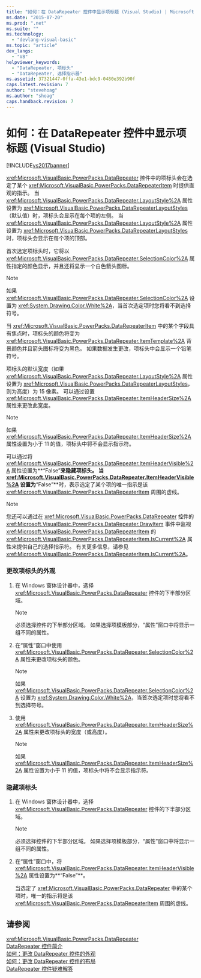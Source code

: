 ```yaml
---
title: "如何：在 DataRepeater 控件中显示项标题 (Visual Studio) | Microsoft Docs"
ms.date: "2015-07-20"
ms.prod: ".net"
ms.suite: ""
ms.technology: 
  - "devlang-visual-basic"
ms.topic: "article"
dev_langs: 
  - "VB"
helpviewer_keywords: 
  - "DataRepeater, 项标头"
  - "DataRepeater, 选择指示器"
ms.assetid: 37321447-0ffa-43e1-bdc9-0480e392b90f
caps.latest.revision: 7
author: "stevehoag"
ms.author: "shoag"
caps.handback.revision: 7
---
```

# 如何：在 DataRepeater 控件中显示项标题 (Visual Studio)
[!INCLUDE[vs2017banner](../../../visual-basic/includes/vs2017banner.md)]

<xref:Microsoft.VisualBasic.PowerPacks.DataRepeater> 控件中的项标头会在选定了某个 <xref:Microsoft.VisualBasic.PowerPacks.DataRepeaterItem> 时提供直观的指示。  当 <xref:Microsoft.VisualBasic.PowerPacks.DataRepeater.LayoutStyle%2A> 属性设置为 <xref:Microsoft.VisualBasic.PowerPacks.DataRepeaterLayoutStyles>（默认值）时，项标头会显示在每个项的左侧。  当 <xref:Microsoft.VisualBasic.PowerPacks.DataRepeater.LayoutStyle%2A> 属性设置为 <xref:Microsoft.VisualBasic.PowerPacks.DataRepeaterLayoutStyles> 时，项标头会显示在每个项的顶部。  
  
 首次选定项标头时，它将以 <xref:Microsoft.VisualBasic.PowerPacks.DataRepeater.SelectionColor%2A> 属性指定的颜色显示，并且还将显示一个白色箭头图标。  
  
> [!NOTE]
>  如果 <xref:Microsoft.VisualBasic.PowerPacks.DataRepeater.SelectionColor%2A> 设置为 <xref:System.Drawing.Color.White%2A>，当首次选定项时您将看不到选择符号。  
  
 当 <xref:Microsoft.VisualBasic.PowerPacks.DataRepeaterItem> 中的某个字段具有焦点时，项标头的颜色将变为 <xref:Microsoft.VisualBasic.PowerPacks.DataRepeater.ItemTemplate%2A> 背景颜色并且箭头图标将变为黑色。  如果数据发生更改，项标头中会显示一个铅笔符号。  
  
 项标头的默认宽度（如果 <xref:Microsoft.VisualBasic.PowerPacks.DataRepeater.LayoutStyle%2A> 属性设置为 <xref:Microsoft.VisualBasic.PowerPacks.DataRepeaterLayoutStyles>，则为高度）为 15 像素。  可以通过设置 <xref:Microsoft.VisualBasic.PowerPacks.DataRepeater.ItemHeaderSize%2A> 属性来更改此宽度。  
  
> [!NOTE]
>  如果 <xref:Microsoft.VisualBasic.PowerPacks.DataRepeater.ItemHeaderSize%2A> 属性设置为小于 11 的值，项标头中将不会显示指示符。  
  
 可以通过将 <xref:Microsoft.VisualBasic.PowerPacks.DataRepeater.ItemHeaderVisible%2A> 属性设置为**“False”**来隐藏项标头。  当 <xref:Microsoft.VisualBasic.PowerPacks.DataRepeater.ItemHeaderVisible%2A> 设置为**“False”**时，表示选定了某个项的唯一指示是该 <xref:Microsoft.VisualBasic.PowerPacks.DataRepeaterItem> 周围的虚线。  
  
> [!NOTE]
>  您还可以通过在 <xref:Microsoft.VisualBasic.PowerPacks.DataRepeater> 控件的 <xref:Microsoft.VisualBasic.PowerPacks.DataRepeater.DrawItem> 事件中监视 <xref:Microsoft.VisualBasic.PowerPacks.DataRepeaterItem> 的 <xref:Microsoft.VisualBasic.PowerPacks.DataRepeaterItem.IsCurrent%2A> 属性来提供自己的选择指示符。  有关更多信息，请参见 <xref:Microsoft.VisualBasic.PowerPacks.DataRepeaterItem.IsCurrent%2A>。  
  
### 更改项标头的外观  
  
1.  在 Windows 窗体设计器中，选择 <xref:Microsoft.VisualBasic.PowerPacks.DataRepeater> 控件的下半部分区域。  
  
    > [!NOTE]
    >  必须选择控件的下半部分区域。  如果选择项模板部分，“属性”窗口中将显示一组不同的属性。  
  
2.  在“属性”窗口中使用 <xref:Microsoft.VisualBasic.PowerPacks.DataRepeater.SelectionColor%2A> 属性来更改项标头的颜色。  
  
    > [!NOTE]
    >  如果 <xref:Microsoft.VisualBasic.PowerPacks.DataRepeater.SelectionColor%2A> 设置为 <xref:System.Drawing.Color.White%2A>，当首次选定项时您将看不到选择符号。  
  
3.  使用 <xref:Microsoft.VisualBasic.PowerPacks.DataRepeater.ItemHeaderSize%2A> 属性来更改项标头的宽度（或高度）。  
  
    > [!NOTE]
    >  如果 <xref:Microsoft.VisualBasic.PowerPacks.DataRepeater.ItemHeaderSize%2A> 属性设置为小于 11 的值，项标头中将不会显示指示符。  
  
### 隐藏项标头  
  
1.  在 Windows 窗体设计器中，选择 <xref:Microsoft.VisualBasic.PowerPacks.DataRepeater> 控件的下半部分区域。  
  
    > [!NOTE]
    >  必须选择控件的下半部分区域。  如果选择项模板部分，“属性”窗口中将显示一组不同的属性。  
  
2.  在“属性”窗口中，将 <xref:Microsoft.VisualBasic.PowerPacks.DataRepeater.ItemHeaderVisible%2A> 属性设置为**“False”**。  
  
     当选定了 <xref:Microsoft.VisualBasic.PowerPacks.DataRepeater> 中的某个项时，唯一的指示将是该 <xref:Microsoft.VisualBasic.PowerPacks.DataRepeaterItem> 周围的虚线。  
  
## 请参阅  
 <xref:Microsoft.VisualBasic.PowerPacks.DataRepeater>   
 [DataRepeater 控件简介](../../../visual-basic/developing-apps/windows-forms/introduction-to-the-datarepeater-control-visual-studio.md)   
 [如何：更改 DataRepeater 控件的外观](../../../visual-basic/developing-apps/windows-forms/how-to-change-the-appearance-of-a-datarepeater-control-visual-studio.md)   
 [如何：更改 DataRepeater 控件的布局](../../../visual-basic/developing-apps/windows-forms/how-to-change-the-layout-of-a-datarepeater-control-visual-studio.md)   
 [DataRepeater 控件疑难解答](../../../visual-basic/developing-apps/windows-forms/troubleshooting-the-datarepeater-control-visual-studio.md)